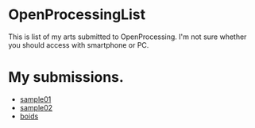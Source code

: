 # OpenProcessingList
This is list of my arts submitted to OpenProcessing. I'm not sure whether you should access with smartphone or PC.

# My submissions.
- [sample01](https://openprocessing.org/sketch/1154919)
- [sample02](https://openprocessing.org/sketch/1155010)
- [boids](https://openprocessing.org/sketch/1155471)
